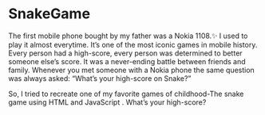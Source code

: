 # SnakeGame
The first mobile phone bought by my father was a Nokia 1108.✨
I used to play it almost everytime.
It’s one of the most iconic games in mobile history. Every person had a high-score, every person was determined to better someone else’s score. It was a never-ending battle between friends and family. Whenever you met someone with a Nokia phone the same question was always asked: “What’s your high-score on Snake?”

So, I tried to recreate one of my favorite games of childhood-The snake game using HTML and JavaScript .
What’s your high-score?

